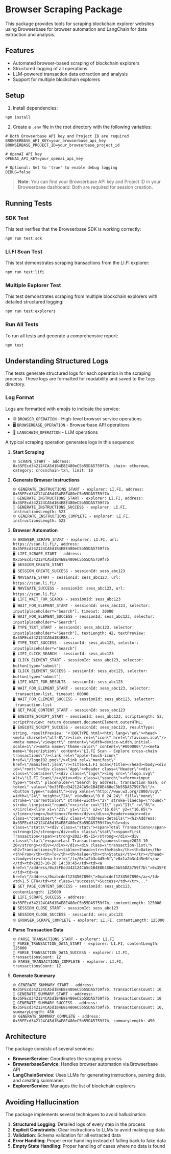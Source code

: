 # Browser Scraping Package

This package provides tools for scraping blockchain explorer websites using Browserbase for browser automation and LangChain for data extraction and analysis.

## Features

- Automated browser-based scraping of blockchain explorers
- Structured logging of all operations
- LLM-powered transaction data extraction and analysis
- Support for multiple blockchain explorers

## Setup

1. Install dependencies:

```bash
npm install
```

2. Create a `.env` file in the root directory with the following variables:

```
# Both Browserbase API key and Project ID are required
BROWSERBASE_API_KEY=your_browserbase_api_key
BROWSERBASE_PROJECT_ID=your_browserbase_project_id

# OpenAI API key
OPENAI_API_KEY=your_openai_api_key

# Optional: Set to 'true' to enable debug logging
DEBUG=false
```

> **Note**: You can find your Browserbase API key and Project ID in your Browserbase dashboard. Both are required for session creation.

## Running Tests

### SDK Test

This test verifies that the Browserbase SDK is working correctly:

```bash
npm run test:sdk
```

### LI.FI Scan Test

This test demonstrates scraping transactions from the LI.FI explorer:

```bash
npm run test:lifi
```

### Multiple Explorer Test

This test demonstrates scraping from multiple blockchain explorers with detailed structured logging:

```bash
npm run test:explorers
```

### Run All Tests

To run all tests and generate a comprehensive report:

```bash
npm test
```

## Understanding Structured Logs

The tests generate structured logs for each operation in the scraping process. These logs are formatted for readability and saved to the `logs` directory.

### Log Format

Logs are formatted with emojis to indicate the service:

- 🌐 `BROWSER_OPERATION` - High-level browser service operations
- 🖥️ `BROWSERBASE_OPERATION` - Browserbase API operations
- 🧠 `LANGCHAIN_OPERATION` - LLM operations


A typical scraping operation generates logs in this sequence:

1. **Start Scraping**
   ```
   🌐 SCRAPE_START - address: 0x35FEcd342124CA5d1B4E8E480eC5b55DA5759f7b, chain: ethereum, category: crosschain-txn, limit: 10
   ```

2. **Generate Browser Instructions**
   ```
   🌐 GENERATE_INSTRUCTIONS_START - explorer: LI.FI, address: 0x35FEcd342124CA5d1B4E8E480eC5b55DA5759f7b
   🧠 GENERATE_INSTRUCTIONS_START - explorer: LI.FI, address: 0x35FEcd342124CA5d1B4E8E480eC5b55DA5759f7b
   🧠 GENERATE_INSTRUCTIONS_SUCCESS - explorer: LI.FI, instructionsLength: 523
   🌐 GENERATE_INSTRUCTIONS_COMPLETE - explorer: LI.FI, instructionsLength: 523
   ```

3. **Browser Automation**
   ```
   🌐 BROWSER_SCRAPE_START - explorer: LI.FI, url: https://scan.li.fi/, address: 0x35FEcd342124CA5d1B4E8E480eC5b55DA5759f7b
   🖥️ LIFI_SCRAPE_START - address: 0x35FEcd342124CA5d1B4E8E480eC5b55DA5759f7b
   🖥️ SESSION_CREATE_START
   🖥️ SESSION_CREATE_SUCCESS - sessionId: sess_abc123
   🖥️ NAVIGATE_START - sessionId: sess_abc123, url: https://scan.li.fi/
   🖥️ NAVIGATE_SUCCESS - sessionId: sess_abc123, url: https://scan.li.fi/
   🖥️ LIFI_WAIT_FOR_SEARCH - sessionId: sess_abc123
   🖥️ WAIT_FOR_ELEMENT_START - sessionId: sess_abc123, selector: input[placeholder*="Search"], timeout: 30000
   🖥️ WAIT_FOR_ELEMENT_SUCCESS - sessionId: sess_abc123, selector: input[placeholder*="Search"]
   🖥️ TYPE_TEXT_START - sessionId: sess_abc123, selector: input[placeholder*="Search"], textLength: 42, textPreview: 0x35FEcd342124CA5d1B4E8E...
   🖥️ TYPE_TEXT_SUCCESS - sessionId: sess_abc123, selector: input[placeholder*="Search"]
   🖥️ LIFI_CLICK_SEARCH - sessionId: sess_abc123
   🖥️ CLICK_ELEMENT_START - sessionId: sess_abc123, selector: button[type="submit"]
   🖥️ CLICK_ELEMENT_SUCCESS - sessionId: sess_abc123, selector: button[type="submit"]
   🖥️ LIFI_WAIT_FOR_RESULTS - sessionId: sess_abc123
   🖥️ WAIT_FOR_ELEMENT_START - sessionId: sess_abc123, selector: .transaction-list, timeout: 60000
   🖥️ WAIT_FOR_ELEMENT_SUCCESS - sessionId: sess_abc123, selector: .transaction-list
   🖥️ GET_PAGE_CONTENT_START - sessionId: sess_abc123
   🖥️ EXECUTE_SCRIPT_START - sessionId: sess_abc123, scriptLength: 52, scriptPreview: return document.documentElement.outerHTML;
   🖥️ EXECUTE_SCRIPT_SUCCESS - sessionId: sess_abc123, resultType: string, resultPreview: "<!DOCTYPE html><html lang=\"en\"><head><meta charset=\"utf-8\"/><link rel=\"icon\" href=\"/favicon.ico\"/><meta name=\"viewport\" content=\"width=device-width,initial-scale=1\"/><meta name=\"theme-color\" content=\"#000000\"/><meta name=\"description\" content=\"LI.FI Scan - Explore cross-chain transactions\"/><link rel=\"apple-touch-icon\" href=\"/logo192.png\"/><link rel=\"manifest\" href=\"/manifest.json\"/><title>LI.FI Scan</title></head><body><div id=\"root\"><div class=\"App\"><header class=\"Header\"><div class=\"container\"><div class=\"logo\"><img src=\"/logo.svg\" alt=\"LI.FI Scan\"/></div><div class=\"search\"><form><input type=\"text\" placeholder=\"Search by address, transaction hash, or token\" value=\"0x35FEcd342124CA5d1B4E8E480eC5b55DA5759f7b\"/><button type=\"submit\"><svg xmlns=\"http://www.w3.org/2000/svg\" width=\"24\" height=\"24\" viewBox=\"0 0 24 24\" fill=\"none\" stroke=\"currentColor\" stroke-width=\"2\" stroke-linecap=\"round\" stroke-linejoin=\"round\"><circle cx=\"11\" cy=\"11\" r=\"8\"></circle><line x1=\"21\" y1=\"21\" x2=\"16.65\" y2=\"16.65\"></line></svg></button></form></div></div></header><main><div class=\"container\"><div class=\"address-details\"><h1>Address: 0x35FEcd342124CA5d1B4E8E480eC5b55DA5759f7b</h1><div class=\"stats\"><div class=\"stat\"><span>Total Transactions</span><strong>12</strong></div><div class=\"stat\"><span>First Transaction</span><strong>2023-05-15</strong></div><div class=\"stat\"><span>Last Transaction</span><strong>2023-10-20</strong></div></div></div><div class=\"transaction-list\"><h2>Transactions</h2><table><thead><tr><th>Hash</th><th>Date</th><th>From</th><th>To</th><th>Value</th><th>Status</th></tr></thead><tbody><tr><td><a href=\"/tx/0x1a2b3c4d5e6f\">0x1a2b3c4d5e6f</a></td><td>2023-10-20 14:30:45</td><td><a href=\"/address/0x35FEcd342124CA5d1B4E8E480eC5b55DA5759f7b\">0x35FEcd342124CA5d1B4E8E480eC5b55DA5759f7b</a></td><td><a href=\"/address/0xabcdef1234567890\">0xabcdef1234567890</a></td><td>1.5 ETH</td><td class=\"success\">Success</td></tr>..."
   🖥️ GET_PAGE_CONTENT_SUCCESS - sessionId: sess_abc123, contentLength: 125000
   🖥️ LIFI_SCRAPE_SUCCESS - address: 0x35FEcd342124CA5d1B4E8E480eC5b55DA5759f7b, contentLength: 125000
   🖥️ SESSION_CLOSE_START - sessionId: sess_abc123
   🖥️ SESSION_CLOSE_SUCCESS - sessionId: sess_abc123
   🌐 BROWSER_SCRAPE_COMPLETE - explorer: LI.FI, contentLength: 125000
   ```

4. **Parse Transaction Data**
   ```
   🌐 PARSE_TRANSACTIONS_START - explorer: LI.FI
   🧠 PARSE_TRANSACTION_DATA_START - explorer: LI.FI, contentLength: 125000
   🧠 PARSE_TRANSACTION_DATA_SUCCESS - explorer: LI.FI, transactionsCount: 12
   🌐 PARSE_TRANSACTIONS_COMPLETE - explorer: LI.FI, transactionsCount: 12
   ```

5. **Generate Summary**
   ```
   🌐 GENERATE_SUMMARY_START - address: 0x35FEcd342124CA5d1B4E8E480eC5b55DA5759f7b, transactionsCount: 10
   🧠 GENERATE_SUMMARY_START - address: 0x35FEcd342124CA5d1B4E8E480eC5b55DA5759f7b, transactionsCount: 10
   🧠 GENERATE_SUMMARY_SUCCESS - address: 0x35FEcd342124CA5d1B4E8E480eC5b55DA5759f7b, transactionsCount: 10, summaryLength: 450
   🌐 GENERATE_SUMMARY_COMPLETE - address: 0x35FEcd342124CA5d1B4E8E480eC5b55DA5759f7b, summaryLength: 450
   ```

## Architecture

The package consists of several services:

- **BrowserService**: Coordinates the scraping process
- **BrowserbaseService**: Handles browser automation via Browserbase API
- **LangChainService**: Uses LLMs for generating instructions, parsing data, and creating summaries
- **ExplorerService**: Manages the list of blockchain explorers

## Avoiding Hallucination

The package implements several techniques to avoid hallucination:

1. **Structured Logging**: Detailed logs of every step in the process
2. **Explicit Constraints**: Clear instructions to LLMs to avoid making up data
3. **Validation**: Schema validation for all extracted data
4. **Error Handling**: Proper error handling instead of falling back to fake data
5. **Empty State Handling**: Proper handling of cases where no data is found 